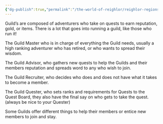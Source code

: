 ```yaml
---
{"dg-publish":true,"permalink":"/the-world-of-reighlor/reighlor-regions/kingdom-of-leloria/joleria/guilds-of-joleria/1-guild-basics/"}
---
```


Guild’s are composed of adventurers who take on quests to earn reputation, gold, or items. There is a lot that goes into running a guild, like those who run it!

The Guild Master who is in charge of everything the Guild needs, usually a high ranking adventurer who has retired, or who wants to spread their wisdom. 

The Guild Advisor, who gathers new quests to help the Guilds and their members reputation and spreads word to any who wish to join.

The Guild Recruiter, who decides who does and does not have what it takes to become a member. 

The Guild Quester, who sets ranks and requirements for Quests to the Quest Board, they also have the final say on who gets to take the quest. (always be nice to your Quester)


Some Guilds offer different things to help their members or entice new members to join and stay. 
